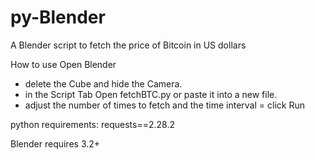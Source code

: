 # py-Blender
A Blender script to fetch the price of Bitcoin in US dollars

How to use
Open Blender
- delete the Cube and hide the Camera.
- in the Script Tab Open fetchBTC.py or paste it into a new file.
- adjust the number of times to fetch and the time interval
= click Run

python requirements:
requests==2.28.2


Blender requires 3.2+
